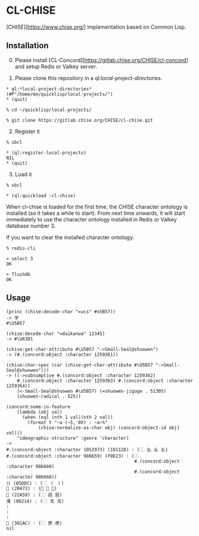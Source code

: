# CL-CHISE
[CHISE][https://www.chise.org/] implementation based on Common Lisp.


## Installation

0. Please install
   [CL-Concord][https://gitlab.chise.org/CHISE/cl-concord] and setup
   Redis or Valkey server.

1. Please clone this repository in a ql:*local-project-directories*.

```
* ql:*local-project-directories*
(#P"/home/me/quicklisp/local-projects/")
* (quit)

% cd ~/quicklisp/local-projects/

% git clone https://gitlab.chise.org/CHISE/cl-chise.git
```

2. Register it

```
% sbcl

* (ql:register-local-projects)
NIL
* (quit)
```

3. Load it

```
% sbcl

* (ql:quickload :cl-chise)
```

When cl-chise is loaded for the first time, the CHISE character
ontology is installed (so it takes a while to start). From next time
onwards, it will start immediately to use the character ontology
installed in Redis or Valkey database number 3.

If you want to clear the installed character ontology:

```
% redis-cli

> select 3
OK

> flushdb
OK
```


## Usage

```
(princ (chise:decode-char "=ucs" #x5B57))
-> 字
#\U5B57

(chise:decode-char "=daikanwa" 12345)
-> #\U63D1

(chise:get-char-attribute #\U5B57 "->Small-Seal@shuowen")
-> (#.(concord:object :character 1259361))

(chise:char-spec (car (chise:get-char-attribute #\U5B57 "->Small-Seal@shuowen")))
-> ((->subsumptive #.(concord:object :character 1259362)
    #.(concord:object :character 1259363) #.(concord:object :character 1259364))
    (<-Small-Seal@shuowen #\U5B57) (=shuowen-jiguge . 51305)
    (shuowen-radical . 525))

(concord:some-in-feature
	(lambda (obj val)
	  (when (eql (nth 1 val)(nth 2 val))
	    (format t "~a (~5,'0X) : ~a~%"
		    (chise:normalize-as-char obj) (concord:object-id obj) val)))
	"ideographic-structure" :genre 'character)
->
#.(concord:object :character 1052973) (10112D) : (⿲ 幺 幺 幺)
#.(concord:object :character 986659) (F0E23) : (⿰
                                                #.(concord:object :character 986660)
                                                #.(concord:object :character 986660))
巜 (05DDC) : (⿰ 𡿨 𡿨)
𠑲 (20472) : (⿰ 僉 僉)
𢩙 (22A59) : (⿰ 启 启)
戔 (06214) : (⿱ 戈 戈)
:
:
:
𰆬 (301AC) : (⿰ 原 原)
nil
```
